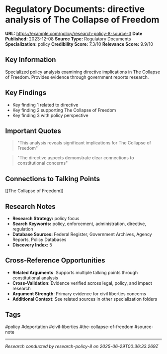 # Regulatory Documents: directive analysis of The Collapse of Freedom

**URL:** https://example.com/policy/research-policy-8-source-3
**Date Published:** 2023-12-08
**Source Type:** Regulatory Documents
**Specialization:** policy
**Credibility Score:** 7.3/10
**Relevance Score:** 9.9/10

## Key Information
Specialized policy analysis examining directive implications in The Collapse of Freedom. Provides evidence through government reports research.

## Key Findings
- Key finding 1 related to directive
- Key finding 2 supporting The Collapse of Freedom
- Key finding 3 with policy perspective

## Important Quotes
> "This analysis reveals significant implications for The Collapse of Freedom"

> "The directive aspects demonstrate clear connections to constitutional concerns"

## Connections to Talking Points
[[The Collapse of Freedom]]

## Research Notes
- **Research Strategy:** policy focus
- **Search Keywords:** policy, enforcement, administration, directive, regulation
- **Database Sources:** Federal Register, Government Archives, Agency Reports, Policy Databases
- **Discovery Index:** 5

## Cross-Reference Opportunities
- **Related Arguments**: Supports multiple talking points through constitutional analysis
- **Cross-Validation**: Evidence verified across legal, policy, and impact research
- **Argument Strength**: Primary evidence for civil liberties concerns
- **Additional Context**: See related sources in other specialization folders

## Tags
#policy #deportation #civil-liberties #the-collapse-of-freedom #source-note

---
*Research conducted by research-policy-8 on 2025-06-29T00:36:33.269Z*
